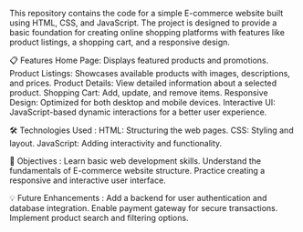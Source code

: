This repository contains the code for a simple E-commerce website built using HTML, CSS, and JavaScript. The project is designed to provide a 
basic foundation for creating online shopping platforms with features like product listings, a shopping cart, and a responsive design.

📋 Features
Home Page: Displays featured products and promotions.
Product Listings: Showcases available products with images, descriptions, and prices.
Product Details: View detailed information about a selected product.
Shopping Cart: Add, update, and remove items.
Responsive Design: Optimized for both desktop and mobile devices.
Interactive UI: JavaScript-based dynamic interactions for a better user experience.

🛠️ Technologies Used :
HTML: Structuring the web pages.
CSS: Styling and layout.
JavaScript: Adding interactivity and functionality.

🎯 Objectives :
Learn basic web development skills.
Understand the fundamentals of E-commerce website structure.
Practice creating a responsive and interactive user interface.

💡 Future Enhancements :
Add a backend for user authentication and database integration.
Enable payment gateway for secure transactions.
Implement product search and filtering options.
